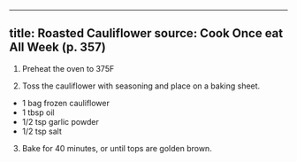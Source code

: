 
---
title: Roasted Cauliflower
source: Cook Once eat All Week (p. 357)
---

1) Preheat the oven to 375F

2) Toss the cauliflower with seasoning and place on a baking sheet.

* 1 bag frozen cauliflower
* 1 tbsp oil
* 1/2 tsp garlic powder
* 1/2 tsp salt

3) Bake for 40 minutes, or until tops are golden brown.

